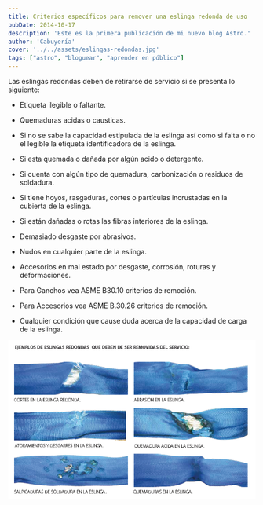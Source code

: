 ```yaml
---
title: Criterios específicos para remover una eslinga redonda de uso
pubDate: 2014-10-17
description: 'Este es la primera publicación de mi nuevo blog Astro.'
author: 'Cabuyería'
cover: '../../assets/eslingas-redondas.jpg'
tags: ["astro", "bloguear", "aprender en público"]
---
```


Las eslingas redondas deben de retirarse de servicio si se presenta lo siguiente:

- Etiqueta ilegible o faltante.

- Quemaduras acidas o causticas.

- Si no se sabe la capacidad estipulada de la eslinga así como si falta o no el legible la etiqueta identificadora de la eslinga.

- Si esta quemada o dañada por algún acido o detergente.

- Si cuenta con algún tipo de quemadura, carbonización o residuos de soldadura.

- Si tiene hoyos, rasgaduras, cortes o partículas incrustadas en la cubierta de la eslinga.

- Si están dañadas o rotas las fibras interiores de la eslinga.

- Demasiado desgaste por abrasivos.

- Nudos en cualquier parte de la eslinga.

- Accesorios en mal estado por desgaste, corrosión, roturas y deformaciones.

- Para Ganchos vea ASME B30.10 criterios de remoción.

- Para Accesorios vea ASME B.30.26 criterios de remoción.

- Cualquier condición que cause duda acerca de la capacidad de carga de la eslinga.

![Elemplos de eslingas redondas que deben ser removidas del servicio](../../assets/post-2.png)